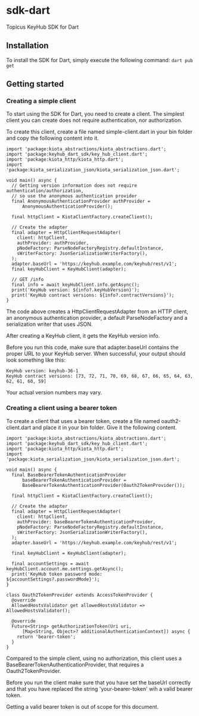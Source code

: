 # sdk-dart
Topicus KeyHub SDK for Dart

## Installation
To install the SDK for Dart, simply execute the following command:
```dart pub get```

## Getting started

### Creating a simple client
To start using the SDK for Dart, you need to create a client.
The simplest client you can create does not require authentication, nor authorization.

To create this client, create a file named simple-client.dart in your bin folder
and copy the following content into it.


```
import 'package:kiota_abstractions/kiota_abstractions.dart';
import 'package:keyhub_dart_sdk/key_hub_client.dart';
import 'package:kiota_http/kiota_http.dart';
import 'package:kiota_serialization_json/kiota_serialization_json.dart';

void main() async {
  // Getting version information does not require authentication/authorization,
  // so use the anonymous authentication provider
  final AnonymousAuthenticationProvider authProvider =
      AnonymousAuthenticationProvider();

  final httpClient = KiotaClientFactory.createClient();

  // Create the adapter
  final adapter = HttpClientRequestAdapter(
    client: httpClient,
    authProvider: authProvider,
    pNodeFactory: ParseNodeFactoryRegistry.defaultInstance,
    sWriterFactory: JsonSerializationWriterFactory(),
  );
  adapter.baseUrl = 'https://keyhub.example.com/keyhub/rest/v1';
  final keyHubClient = KeyHubClient(adapter);

  // GET /info
  final info = await keyHubClient.info.getAsync();
  print('KeyHub version: ${info?.keyHubVersion}');
  print('KeyHub contract versions: ${info?.contractVersions}');
}

```

The code above creates a HttpClientRequestAdapter from an HTTP client,
an anonymous authentication provider, a default ParseNodeFactory and 
a serialization writer that uses JSON.

After creating a KeyHub client, it gets the KeyHub version info.

Before you run this code, make sure that adapter.baseUrl contains
the proper URL to your KeyHub server.
When successful, your output should look something like this:
```
KeyHub version: keyhub-36-1
KeyHub contract versions: [73, 72, 71, 70, 69, 68, 67, 66, 65, 64, 63, 62, 61, 60, 59]
```
Your actual version numbers may vary.

### Creating a client using a bearer token
To create a client that uses a bearer token, create a file named oauth2-client.dart
and place it in your bin folder. Give it the following content.


```
import 'package:kiota_abstractions/kiota_abstractions.dart';
import 'package:keyhub_dart_sdk/key_hub_client.dart';
import 'package:kiota_http/kiota_http.dart';
import 'package:kiota_serialization_json/kiota_serialization_json.dart';

void main() async {
  final BaseBearerTokenAuthenticationProvider
      baseBearerTokenAuthenticationProvider =
      BaseBearerTokenAuthenticationProvider(Oauth2TokenProvider());

  final httpClient = KiotaClientFactory.createClient();

  // Create the adapter
  final adapter = HttpClientRequestAdapter(
    client: httpClient,
    authProvider: baseBearerTokenAuthenticationProvider,
    pNodeFactory: ParseNodeFactoryRegistry.defaultInstance,
    sWriterFactory: JsonSerializationWriterFactory(),
  );
  adapter.baseUrl = 'https://keyhub.example.com/keyhub/rest/v1';

  final keyHubClient = KeyHubClient(adapter);

  final accountSettings = await keyHubClient.account.me.settings.getAsync();
  print('KeyHub token password mode: ${accountSettings?.passwordMode}');
}

class Oauth2TokenProvider extends AccessTokenProvider {
  @override
  AllowedHostsValidator get allowedHostsValidator => AllowedHostsValidator();

  @override
  Future<String> getAuthorizationToken(Uri uri,
      [Map<String, Object>? additionalAuthenticationContext]) async {
    return 'bearer-token';
  }
}
```
Compared to the simple client, using no authorization, this client
uses a BaseBearerTokenAuthenticationProvider, that requires a Oauth2TokenProvider.

Before you run the client make sure that you have set the baseUrl correctly
and that you have replaced the string 'your-bearer-token' wih a valid bearer token.

Getting a valid bearer token is out of scope for this document.


